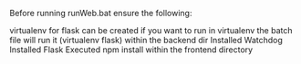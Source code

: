 Before running runWeb.bat ensure the following:

virtualenv for flask can be created if you want to run in virtualenv the batch file will run it (virtualenv flask) within the backend dir
Installed Watchdog
Installed Flask
Executed npm install within the frontend directory
